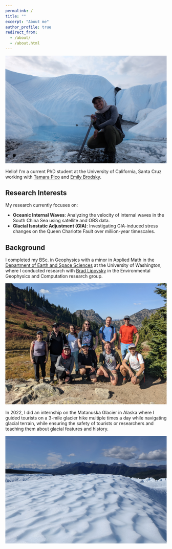```yaml
---
permalink: /
title: ""
excerpt: "About me"
author_profile: true
redirect_from: 
  - /about/
  - /about.html
---
```


![Image of me crouched down with an ice axe on the Matanuska Glacier](images/mat1.JPG)

Hello! I'm a current PhD student at the University of California, Santa Cruz working with [Tamara Pico](https://tamarapico.github.io/) and [Emily Brodsky](https://seismo.sites.ucsc.edu/emily-brodsky/). 

## Research Interests

My research currently focuses on:

- **Oceanic Internal Waves**: Analyzing the velocity of internal waves in the South China Sea using satellite and OBS data.
- **Glacial Isostatic Adjustment (GIA)**: Investigating GIA-induced stress changes on the Queen Charlotte Fault over miliion-year timescales.

## Background

I completed my BSc. in Geophysics with a minor in Applied Math in the [Department of Earth and Space Sciences](https://www.ess.washington.edu/) at the University of Washington, where I conducted research with [Brad Lipovsky](https://bradlipovsky.github.io/) in the Environmental Geophysics and Computation research group.

![Image of the Environmental Geophysics and Computation research group, 2023](images/epic-group.JPG)

In 2022, I did an internship on the Matanuska Glacier in Alaska where I guided tourists on a 3-mile glacier hike multiple times a day while navigating glacial terrain, while ensuring the safety of tourists or researchers and teaching them about glacial features and history.

![Image a section of the Matanuska Glacier](images/DSCF6029.jpg)

